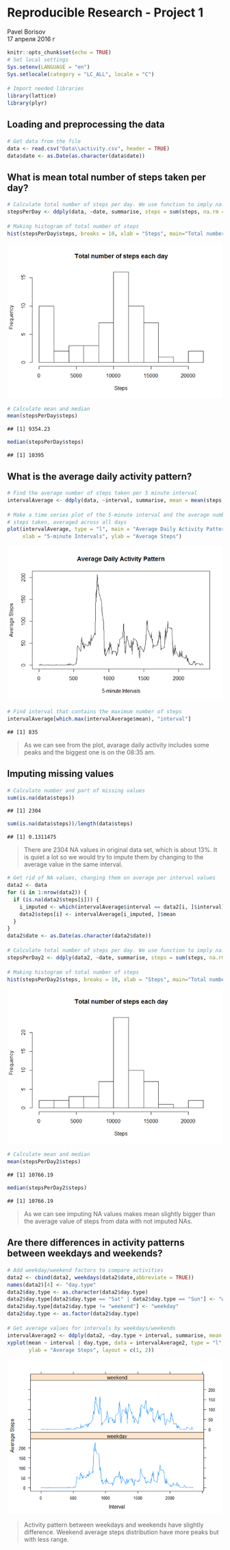 # Reproducible Research - Project 1
Pavel Borisov  
17 апреля 2016 г   


```r
knitr::opts_chunk$set(echo = TRUE)
# Set local settings
Sys.setenv(LANGUAGE = "en")
Sys.setlocale(category = "LC_ALL", locale = "C")

# Import needed libraries
library(lattice)
library(plyr)
```


## Loading and preprocessing the data

```r
# Get data from the file
data <- read.csv("Data\\activity.csv", header = TRUE)
data$date <- as.Date(as.character(data$date))
```

## What is mean total number of steps taken per day?

```r
# Calculate total number of steps per day. We use function to imply na.rm = TRUE
stepsPerDay <- ddply(data, ~date, summarise, steps = sum(steps, na.rm = TRUE))

# Making histogram of total number of steps
hist(stepsPerDay$steps, breaks = 10, xlab = "Steps", main="Total number of steps each day")
```

![](PA1_template_files/figure-html/averageperday-1.png)

```r
# Calculate mean and median
mean(stepsPerDay$steps)
```

```
## [1] 9354.23
```

```r
median(stepsPerDay$steps)
```

```
## [1] 10395
```

## What is the average daily activity pattern?

```r
# Find the average number of steps taken per 5 minute interval
intervalAverage <- ddply(data, ~interval, summarise, mean = mean(steps, na.rm = TRUE))

# Make a time series plot of the 5-minute interval and the average number of
# steps taken, averaged across all days
plot(intervalAverage, type = "l", main = "Average Daily Activity Pattern", 
     xlab = "5-minute Intervals", ylab = "Average Steps")
```

![](PA1_template_files/figure-html/dailyactivity-1.png)

```r
# Find interval that contains the maximum number of steps
intervalAverage[which.max(intervalAverage$mean), "interval"]
```

```
## [1] 835
```

> As we can see from the plot, avarage daily activity includes some peaks and the biggest one is on the 08:35 am.

## Imputing missing values

```r
# Calculate number and part of missing values
sum(is.na(data$steps))
```

```
## [1] 2304
```

```r
sum(is.na(data$steps))/length(data$steps)
```

```
## [1] 0.1311475
```

> There are 2304 NA values in original data set, which is about 13%. It is quiet a lot so we would try to impute them
> by changing to the average value in the same interval.
 

```r
# Get rid of NA values, changing them on average per interval values
data2 <- data
for (i in 1:nrow(data2)) {
  if (is.na(data2$steps[i])) {
    i_imputed <- which(intervalAverage$interval == data2[i, ]$interval)
    data2$steps[i] <- intervalAverage[i_imputed, ]$mean
  }
}
data2$date <- as.Date(as.character(data2$date))

# Calculate total number of steps per day. We use function to imply na.rm = TRUE
stepsPerDay2 <- ddply(data2, ~date, summarise, steps = sum(steps, na.rm = TRUE))

# Making histogram of total number of steps
hist(stepsPerDay2$steps, breaks = 10, xlab = "Steps", main="Total number of steps each day")
```

![](PA1_template_files/figure-html/imputena-1.png)

```r
# Calculate mean and median
mean(stepsPerDay2$steps)
```

```
## [1] 10766.19
```

```r
median(stepsPerDay2$steps)
```

```
## [1] 10766.19
```

> As we can see imputing NA values makes mean slightly bigger than the average value of steps
> from data with not imputed NAs.

## Are there differences in activity patterns between weekdays and weekends?

```r
# Add weekday/weekend factors to compare activities
data2 <- cbind(data2, weekdays(data2$date,abbreviate = TRUE))
names(data2)[4] <- "day.type"
data2$day.type <- as.character(data2$day.type)
data2$day.type[data2$day.type == "Sat" | data2$day.type == "Sun"] <- "weekend"
data2$day.type[data2$day.type != "weekend"] <- "weekday"
data2$day.type <- as.factor(data2$day.type)

# Get average values for intervals by weekdays/weekends
intervalAverage2 <- ddply(data2, ~day.type + interval, summarise, mean = mean(steps, na.rm = TRUE))
xyplot(mean ~ interval | day.type, data = intervalAverage2, type = "l", xlab = "Interval", 
       ylab = "Average Steps", layout = c(1, 2))
```

![](PA1_template_files/figure-html/daytypepatterns-1.png)

> Activity pattern between weekdays and weekends have slightly difference.
> Weekend average steps distribution have more peaks but with less range.
